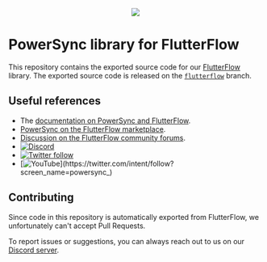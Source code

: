 <p align="center">
  <a href="https://www.powersync.com" target="_blank"><img src="https://github.com/powersync-ja/.github/assets/7372448/d2538c43-c1a0-4c47-9a76-41462dba484f"/></a>
</p>

# PowerSync library for FlutterFlow

This repository contains the exported source code for our [FlutterFlow](https://docs.powersync.com/integration-guides/flutterflow-+-powersync)
library.
The exported source code is released on the [`flutterflow`](https://github.com/powersync-ja/flutterflow-library/tree/flutterflow) branch.

## Useful references

- The [documentation on PowerSync and FlutterFlow]([FlutterFlow](https://docs.powersync.com/integration-guides/flutterflow-+-powersync)).
- [PowerSync on the FlutterFlow marketplace](https://marketplace.flutterflow.io/item/dm1cuOwYzDv6yQL2QOFb).
- [Discussion on the FlutterFlow community forums](https://community.flutterflow.io/discussions/post/offline-first-supabase-vs-firebase-firestore-lM9ET0JcT4KG2E0).
-  [![Discord](https://img.shields.io/discord/1138230179878154300?style=social&logo=discord&logoColor=%235865f2&label=Join%20Discord%20server)](https://discord.gg/powersync)
- [![Twitter follow](https://img.shields.io/twitter/follow/powersync?label=PowerSync&style=social)](https://twitter.com/intent/follow?screen_name=powersync_)
- [![YouTube](https://img.shields.io/youtube/channel/subscribers/UCSDdZvrZuizmc2EMBuTs2Qg?style=social&label=YouTube%20%40powersync_)](https://twitter.com/intent/follow?screen_name=powersync_)

## Contributing

Since code in this repository is automatically exported from FlutterFlow,
we unfortunately can't accept Pull Requests.

To report issues or suggestions, you can always reach out to us on our
[Discord server](https://discord.gg/powersync).

